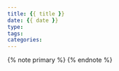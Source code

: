 ```yaml
---
title: {{ title }}
date: {{ date }}
type: 
tags:
categories:
---
```

{% note primary %} {% endnote %}
<meta name="referrer" content="no-referrer" />


<!--more-->
